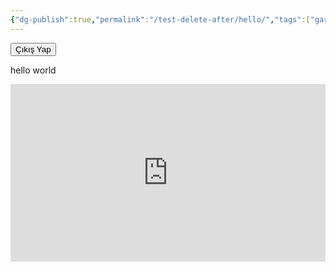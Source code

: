 ```yaml
---
{"dg-publish":true,"permalink":"/test-delete-after/hello/","tags":["gardenEntry"]}
---
```


<script>
  async function authenticateUser() {
    try {
      const email = prompt("Lütfen e-posta adresinizi girin:");
      if (!email) {
        alert("E-posta girmeden devam edemezsiniz!");
        window.location.href = "/";
        return;
      }

      const response = await fetch("https://script.google.com/macros/s/AKfycbwGbcD6wE7bA8ihlFXyQGkeBy7Ps7_elv57Yh44MH6wY2ymt_P-EkUdoaF-RHgLh1YYYQ/exec", {
        method: "POST",
        headers: { "Content-Type": "application/x-www-form-urlencoded" },
        body: new URLSearchParams({ email }),
      });

      const result = await response.text();
      if (result.trim() === "authorized") {
        alert("Erişim izni verildi!");
      } else if (result.trim() === "already_logged_in") {
        alert("Bu e-posta ile zaten başka bir oturum açık!");
        window.location.href = "/";
      } else {
        alert("Erişim reddedildi! Ana sayfaya yönlendiriliyorsunuz.");
        window.location.href = "/";
      }
    } catch (error) {
      console.error("Bir hata oluştu:", error);
      alert("Doğrulama sırasında bir hata oluştu. Lütfen daha sonra tekrar deneyin.");
      window.location.href = "/";
    }
  }

  async function logoutUser() {
    const email = prompt("Çıkış yapmak istediğiniz e-posta adresini girin:");
    if (!email) {
      alert("E-posta adresi girmelisiniz!");
      return;
    }

    const response = await fetch(`https://script.google.com/macros/s/AKfycbwGbcD6wE7bA8ihlFXyQGkeBy7Ps7_elv57Yh44MH6wY2ymt_P-EkUdoaF-RHgLh1YYYQ/exec?logout=true&email=${encodeURIComponent(email)}`, {
      method: "GET",
    });

    const result = await response.text();
    if (result.trim() === "logged_out") {
      alert("Başarıyla çıkış yaptınız!");
      window.location.href = "/";
    } else {
      alert("Çıkış işlemi başarısız!");
    }
  }

  authenticateUser();
</script>

<button onclick="logoutUser()">Çıkış Yap</button>

hello world
<div style="padding:56.25% 0 0 0;position:relative;"><iframe src="https://player.vimeo.com/video/960112301?h=3cf377f641&amp;badge=0&amp;autopause=0&amp;player_id=0&amp;app_id=58479" frameborder="0" allow="autoplay; fullscreen; picture-in-picture; clipboard-write" style="position:absolute;top:0;left:0;width:100%;height:100%;" title="ANI_12"></iframe></div>
